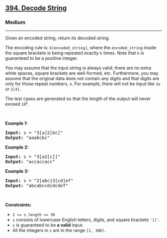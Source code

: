 <h2><a href="https://leetcode.com/problems/decode-string/">394. Decode String</a></h2><h3>Medium</h3><hr><div style="user-select: auto;"><p style="user-select: auto;">Given an encoded string, return its decoded string.</p>

<p style="user-select: auto;">The encoding rule is: <code style="user-select: auto;">k[encoded_string]</code>, where the <code style="user-select: auto;">encoded_string</code> inside the square brackets is being repeated exactly <code style="user-select: auto;">k</code> times. Note that <code style="user-select: auto;">k</code> is guaranteed to be a positive integer.</p>

<p style="user-select: auto;">You may assume that the input string is always valid; there are no extra white spaces, square brackets are well-formed, etc. Furthermore, you may assume that the original data does not contain any digits and that digits are only for those repeat numbers, <code style="user-select: auto;">k</code>. For example, there will not be input like <code style="user-select: auto;">3a</code> or <code style="user-select: auto;">2[4]</code>.</p>

<p style="user-select: auto;">The test cases are generated so that the length of the output will never exceed <code style="user-select: auto;">10<sup style="user-select: auto;">5</sup></code>.</p>

<p style="user-select: auto;">&nbsp;</p>
<p style="user-select: auto;"><strong class="example" style="user-select: auto;">Example 1:</strong></p>

<pre style="position: relative; user-select: auto;"><strong style="user-select: auto;">Input:</strong> s = "3[a]2[bc]"
<strong style="user-select: auto;">Output:</strong> "aaabcbc"
<div class="open_grepper_editor" title="Edit &amp; Save To Grepper" style="user-select: auto;"></div></pre>

<p style="user-select: auto;"><strong class="example" style="user-select: auto;">Example 2:</strong></p>

<pre style="position: relative; user-select: auto;"><strong style="user-select: auto;">Input:</strong> s = "3[a2[c]]"
<strong style="user-select: auto;">Output:</strong> "accaccacc"
<div class="open_grepper_editor" title="Edit &amp; Save To Grepper" style="user-select: auto;"></div></pre>

<p style="user-select: auto;"><strong class="example" style="user-select: auto;">Example 3:</strong></p>

<pre style="position: relative; user-select: auto;"><strong style="user-select: auto;">Input:</strong> s = "2[abc]3[cd]ef"
<strong style="user-select: auto;">Output:</strong> "abcabccdcdcdef"
<div class="open_grepper_editor" title="Edit &amp; Save To Grepper" style="user-select: auto;"></div></pre>

<p style="user-select: auto;">&nbsp;</p>
<p style="user-select: auto;"><strong style="user-select: auto;">Constraints:</strong></p>

<ul style="user-select: auto;">
	<li style="user-select: auto;"><code style="user-select: auto;">1 &lt;= s.length &lt;= 30</code></li>
	<li style="user-select: auto;"><code style="user-select: auto;">s</code> consists of lowercase English letters, digits, and square brackets <code style="user-select: auto;">'[]'</code>.</li>
	<li style="user-select: auto;"><code style="user-select: auto;">s</code> is guaranteed to be <strong style="user-select: auto;">a valid</strong> input.</li>
	<li style="user-select: auto;">All the integers in <code style="user-select: auto;">s</code> are in the range <code style="user-select: auto;">[1, 300]</code>.</li>
</ul>
</div>